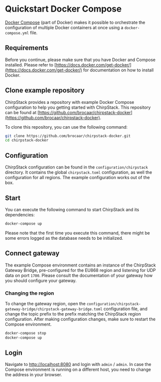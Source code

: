 # Quickstart Docker Compose

[Docker Compose](https://docs.docker.com/compose/) (part of Docker) makes
it possible to orchestrate the configuration of multiple Docker containers
at once using a `docker-compose.yml` file.

## Requirements

Before you continue, please make sure that you have Docker and Compose
installed. Please refer to [https://docs.docker.com/get-docker/](https://docs.docker.com/get-docker/)
for documentation on how to install Docker.

## Clone example repository

ChirpStack provides a repository with example Docker Compose configuration
to help you getting started with ChirpStack. This repository can be found
at [https://github.com/brocaar/chirpstack-docker](https://github.com/brocaar/chirpstack-docker).

To clone this repository, you can use the following command:

```bash
git clone https://github.com/brocaar/chirpstack-docker.git
cd chirpstack-docker
```

## Configuration

ChirpStack configuration can be found in the `configuration/chirpstack`
directory. It contains the global `chirpstack.toml` configuration, as well
the configuration for all regions. The example configuration works out of the
box.

## Start

You can execute the following command to start ChirpStack and its dependencies:

```bash
docker-compose up
```

Please note that the first time you execute this command, there might be
some errors logged as the database needs to be initialized.

## Connect gateway

The example Compose environment contains an instance of the ChirpStack Gateway
Bridge, pre-configured for the EU868 region and listening for UDP data on port
`1700`. Please consult the documentation of your gateway how you should
configure your gateway.

### Changing the region

To change the gateway region, open the `configuration/chirpstack-gateway-bridge/chirpstack-gateway-bridge.toml`
configuration file, and change the topic prefix to the prefix matching the
ChirpStack region configuration. After making configuration changes, make sure
to restart the Compose environment.

```bash
docker-compose stop
docker-compose up
```

## Login

Navigate to [http://localhost:8080](http://localhost:8080) and login with
`admin` / `admin`. In case the Compose environment is running on a different
host, you need to change the address in your browser.
